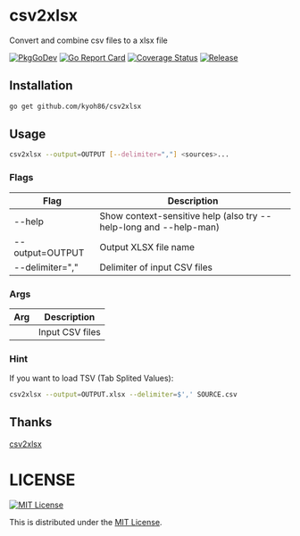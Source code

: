 # csv2xlsx

Convert and combine csv files to a xlsx file

[![PkgGoDev](https://pkg.go.dev/badge/kyoh86/csv2xlsx)](https://pkg.go.dev/kyoh86/csv2xlsx)
[![Go Report Card](https://goreportcard.com/badge/github.com/kyoh86/csv2xlsx)](https://goreportcard.com/report/github.com/kyoh86/csv2xlsx)
[![Coverage Status](https://img.shields.io/codecov/c/github/kyoh86/csv2xlsx.svg)](https://codecov.io/gh/kyoh86/csv2xlsx)
[![Release](https://github.com/kyoh86/csv2xlsx/workflows/Release/badge.svg)](https://github.com/kyoh86/csv2xlsx/releases)

## Installation

```sh
go get github.com/kyoh86/csv2xlsx
```

## Usage

```sh
csv2xlsx --output=OUTPUT [--delimiter=","] <sources>...
```

### Flags

Flag             | Description
-----------------|--------------------------------------------------------------------
--help           | Show context-sensitive help (also try --help-long and --help-man)
--output=OUTPUT  | Output XLSX file name
--delimiter=","  | Delimiter of input CSV files

### Args
Arg        | Description
-----------|-----------------
<sources>  | Input CSV files

### Hint

If you want to load TSV (Tab Splited Values):

```sh
csv2xlsx --output=OUTPUT.xlsx --delimiter=$',' SOURCE.csv
```

## Thanks

[csv2xlsx](https://github.com/tealeg/csv2xlsx)

# LICENSE

[![MIT License](http://img.shields.io/badge/license-MIT-blue.svg)](http://www.opensource.org/licenses/MIT)

This is distributed under the [MIT License](http://www.opensource.org/licenses/MIT).
